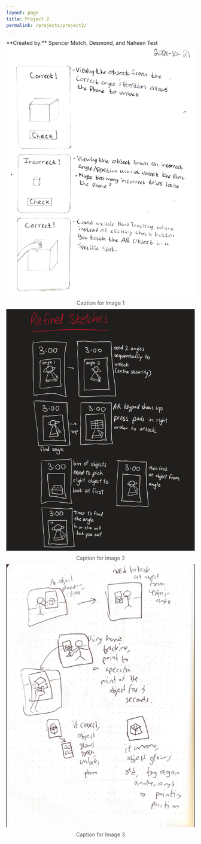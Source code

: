 ```yaml
---
layout: page
title: Project 2
permalink: /projects/project2/
---
```

<link rel="stylesheet" href="https://unpkg.com/swiper/swiper-bundle.min.css" />
<script src="https://unpkg.com/swiper/swiper-bundle.min.js"></script>
**Created by:** Spencer Mutch, Desmond, and Naheen
Test

<div class="swiper-container">
  <div class="swiper-wrapper">
    <div class="swiper-slide">
      <img src="/assets/images/drawing-refined.png" alt="Photo 1">
      <div class="caption">Caption for Image 1</div>
    </div>
    <div class="swiper-slide">
      <img src="/assets/images/desmond.png" alt="Photo 2">
      <div class="caption">Caption for Image 2</div>
    </div>
    <div class="swiper-slide">
      <img src="/assets/images/Naheen.png" alt="Photo 3">
      <div class="caption">Caption for Image 3</div>
    </div>
  </div>
  <!-- Add Pagination -->
  <div class="swiper-pagination"></div>
  <!-- Add Navigation -->
  <div class="swiper-button-next"></div>
  <div class="swiper-button-prev"></div>
</div>

<style>
  .swiper-container {
    width: 100%;
    height: 400px; /* Set desired height */
  }
  .swiper-slide img {
  width: 100%;
  height: auto;  /* Allow height to adjust based on aspect ratio */
  max-height: 100%; /* Limit max height to slide height */
  object-fit: contain; /* Scale the image to fit within the slide */
}
  .caption {
    text-align: center;
    font-size: 14px;
    padding: 8px;
    color: #555;
  }
  .swiper-button-next,
  .swiper-button-prev {
    color: #fff; /* Change arrow color */
    width: 30px; /* Set width for arrows */
    height: 30px; /* Set height for arrows */
    top: 50%; /* Center vertically */
    transform: translateY(-50%); /* Adjust position */
  }
  .swiper-button-next {
    right: 10px; /* Adjust distance from the right edge */
  }
  .swiper-button-prev {
    left: 10px; /* Adjust distance from the left edge */
  }
</style>

<script>
  document.addEventListener("DOMContentLoaded", function() {
    new Swiper('.swiper-container', {
      loop: true,
      slidesPerView: 1,
      navigation: {
        nextEl: '.swiper-button-next',
        prevEl: '.swiper-button-prev',
      },
      pagination: {
        el: '.swiper-pagination',
        clickable: true,
      },
    });
  });
</script>
